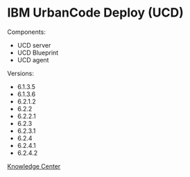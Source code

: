 # IBM UrbanCode Deploy (UCD)

Components:

* UCD server
* UCD Blueprint
* UCD agent

Versions:

* 6.1.3.5
* 6.1.3.6
* 6.2.1.2
* 6.2.2
* 6.2.2.1
* 6.2.3
* 6.2.3.1
* 6.2.4
* 6.2.4.1
* 6.2.4.2

[Knowledge Center][1]

[1]: https://www.ibm.com/support/knowledgecenter/SS4GSP "Title"
